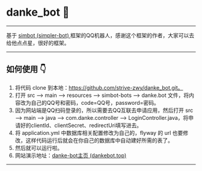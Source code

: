 
# danke_bot 🤖

---
基于 [simbot (simpler-bot) ](https://github.com/ForteScarlet/simpler-robot) 框架的QQ机器人，感谢这个框架的作者，大家可以去给他点点星，很好的框架。

---
## 如何使用 👇
1. 将代码 clone 到本地：https://github.com/strive-zwy/danke_bot.git。
2. 打开 src --> main --> resources --> simbot-bots --> danke.bot 文件，将内容改为自己的QQ号和密码，code=QQ号，password=密码。
3. 因为网站端是QQ扫码登录的，所以需要去QQ互联去申请应用，然后打开 src --> main --> java --> com.danke.controller --> LoginController.java，将申请好的clientId、clientSecret、redirectUri填写进去。
4. 将 application.yml 中数据库相关配置修改为自己的，flyway 的 url 也要修改，这样代码运行后就会在你自己的数据库中自动建好所需的表了。
5. 然后就可以运行啦。
6. 网站演示地址：[danke-bot主页 (dankebot.top)](http://www.dankebot.top/)


---
